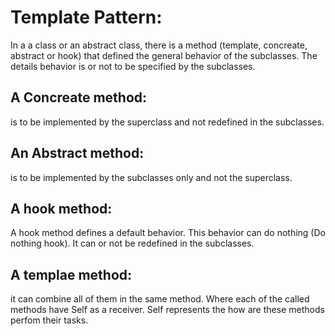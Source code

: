 # Template Pattern:
In a a class or an abstract class, there is a method (template, concreate, abstract or hook) that defined the general behavior of the subclasses. 
The details behavior is or not to be specified by the subclasses.

## A Concreate method: 
is to be implemented by the superclass and not redefined in the subclasses.
## An Abstract method:
is to be implemented by the subclasses only and not the superclass.
## A hook method: 
A hook method defines a default behavior. This behavior can do nothing (Do nothing hook). It can or not be redefined in the subclasses.
## A templae method: 
it can combine all of them in the same method. Where each of the called methods have Self as a receiver. Self represents the how are these
methods perfom their tasks.

###

